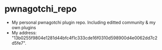 # pwnagotchi_repo
* My personal pwnagotchi plugin repo. Including editted community & my own plugins
* My address: "13b0255f9804e1281d44bfc4f1c333cde16f0310d598900d4e0062dd7c2d5fe7".

